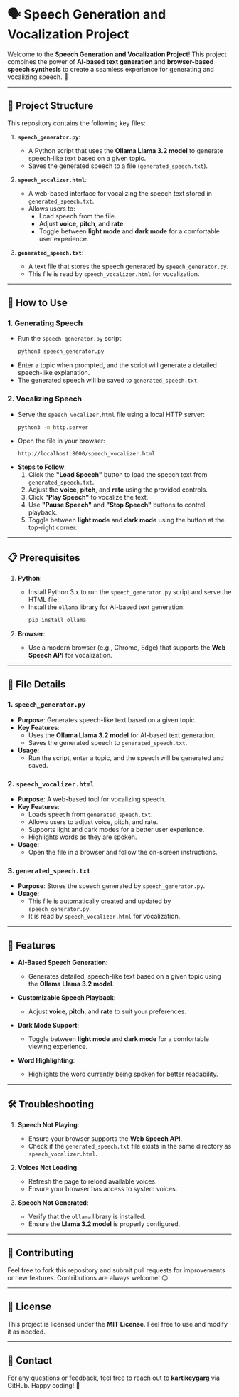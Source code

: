 # 🗣️ Speech Generation and Vocalization Project

Welcome to the **Speech Generation and Vocalization Project**! This project combines the power of **AI-based text generation** and **browser-based speech synthesis** to create a seamless experience for generating and vocalizing speech. 🎉

---

## 📂 Project Structure

This repository contains the following key files:

1. **`speech_generator.py`**:
   - A Python script that uses the **Ollama Llama 3.2 model** to generate speech-like text based on a given topic.
   - Saves the generated speech to a file (`generated_speech.txt`).

2. **`speech_vocalizer.html`**:
   - A web-based interface for vocalizing the speech text stored in `generated_speech.txt`.
   - Allows users to:
     - Load speech from the file.
     - Adjust **voice**, **pitch**, and **rate**.
     - Toggle between **light mode** and **dark mode** for a comfortable user experience.

3. **`generated_speech.txt`**:
   - A text file that stores the speech generated by `speech_generator.py`.
   - This file is read by `speech_vocalizer.html` for vocalization.

---

## 🚀 How to Use

### 1. **Generating Speech**
   - Run the `speech_generator.py` script:
     ```bash
     python3 speech_generator.py
     ```
   - Enter a topic when prompted, and the script will generate a detailed speech-like explanation.
   - The generated speech will be saved to `generated_speech.txt`.

### 2. **Vocalizing Speech**
   - Serve the `speech_vocalizer.html` file using a local HTTP server:
     ```bash
     python3 -m http.server
     ```
   - Open the file in your browser:
     ```
     http://localhost:8000/speech_vocalizer.html
     ```
   - **Steps to Follow**:
     1. Click the **"Load Speech"** button to load the speech text from `generated_speech.txt`.
     2. Adjust the **voice**, **pitch**, and **rate** using the provided controls.
     3. Click **"Play Speech"** to vocalize the text.
     4. Use **"Pause Speech"** and **"Stop Speech"** buttons to control playback.
     5. Toggle between **light mode** and **dark mode** using the button at the top-right corner.

---

## 📋 Prerequisites

1. **Python**:
   - Install Python 3.x to run the `speech_generator.py` script and serve the HTML file.
   - Install the `ollama` library for AI-based text generation:
     ```bash
     pip install ollama
     ```

2. **Browser**:
   - Use a modern browser (e.g., Chrome, Edge) that supports the **Web Speech API** for vocalization.

---

## 📂 File Details

### 1. **`speech_generator.py`**
   - **Purpose**: Generates speech-like text based on a given topic.
   - **Key Features**:
     - Uses the **Ollama Llama 3.2 model** for AI-based text generation.
     - Saves the generated speech to `generated_speech.txt`.
   - **Usage**:
     - Run the script, enter a topic, and the speech will be generated and saved.

### 2. **`speech_vocalizer.html`**
   - **Purpose**: A web-based tool for vocalizing speech.
   - **Key Features**:
     - Loads speech from `generated_speech.txt`.
     - Allows users to adjust voice, pitch, and rate.
     - Supports light and dark modes for a better user experience.
     - Highlights words as they are spoken.
   - **Usage**:
     - Open the file in a browser and follow the on-screen instructions.

### 3. **`generated_speech.txt`**
   - **Purpose**: Stores the speech generated by `speech_generator.py`.
   - **Usage**:
     - This file is automatically created and updated by `speech_generator.py`.
     - It is read by `speech_vocalizer.html` for vocalization.

---

## 🌟 Features

- **AI-Based Speech Generation**:
  - Generates detailed, speech-like text based on a given topic using the **Ollama Llama 3.2 model**.

- **Customizable Speech Playback**:
  - Adjust **voice**, **pitch**, and **rate** to suit your preferences.

- **Dark Mode Support**:
  - Toggle between **light mode** and **dark mode** for a comfortable viewing experience.

- **Word Highlighting**:
  - Highlights the word currently being spoken for better readability.

---

## 🛠️ Troubleshooting

1. **Speech Not Playing**:
   - Ensure your browser supports the **Web Speech API**.
   - Check if the `generated_speech.txt` file exists in the same directory as `speech_vocalizer.html`.

2. **Voices Not Loading**:
   - Refresh the page to reload available voices.
   - Ensure your browser has access to system voices.

3. **Speech Not Generated**:
   - Verify that the `ollama` library is installed.
   - Ensure the **Llama 3.2 model** is properly configured.

---

## 🤝 Contributing

Feel free to fork this repository and submit pull requests for improvements or new features. Contributions are always welcome! 😊

---

## 📜 License

This project is licensed under the **MIT License**. Feel free to use and modify it as needed.

---

## 📧 Contact

For any questions or feedback, feel free to reach out to **kartikeygarg** via GitHub. Happy coding! 🚀
